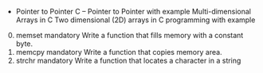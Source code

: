  - Pointer to Pointer
C – Pointer to Pointer with example
Multi-dimensional Arrays in C
Two dimensional (2D) arrays in C programming with example
0. memset
mandatory
Write a function that fills memory with a constant byte.
1. memcpy
mandatory
Write a function that copies memory area.
2. strchr
mandatory
Write a function that locates a character in a string
